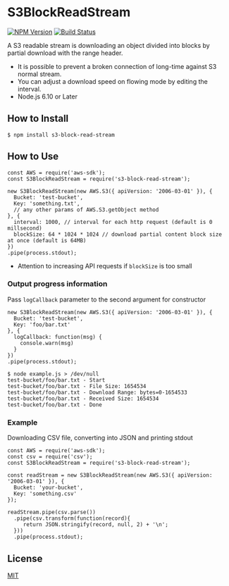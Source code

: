 S3BlockReadStream
=================

[![NPM Version][npm-image]][npm-url]
[![Build Status](https://travis-ci.org/tilfin/s3-block-read-stream.svg?branch=master)](https://travis-ci.org/tilfin/s3-block-read-stream)

A S3 readable stream is downloading an object divided into blocks by partial download with the range header.

* It is possible to prevent a broken connection of long-time against S3 normal stream.
* You can adjust a download speed on flowing mode by editing the interval.
* Node.js 6.10 or Later

## How to Install

```
$ npm install s3-block-read-stream
```

## How to Use

```
const AWS = require('aws-sdk');
const S3BlockReadStream = require('s3-block-read-stream');

new S3BlockReadStream(new AWS.S3({ apiVersion: '2006-03-01' }), {
  Bucket: 'test-bucket',
  Key: 'something.txt',
  // any other params of AWS.S3.getObject method
}, {
  interval: 1000, // interval for each http request (default is 0 millsecond)
  blockSize: 64 * 1024 * 1024 // download partial content block size at once (default is 64MB)
})
.pipe(process.stdout);
```

* Attention to increasing API requests if `blockSize` is too small

### Output progress information

Pass `logCallback` parameter to the second argument for constructor

```
new S3BlockReadStream(new AWS.S3({ apiVersion: '2006-03-01' }), {
  Bucket: 'test-bucket',
  Key: 'foo/bar.txt'
}, {
  logCallback: function(msg) {
    console.warn(msg)
  }
})
.pipe(process.stdout);
```

```
$ node example.js > /dev/null
test-bucket/foo/bar.txt - Start
test-bucket/foo/bar.txt - File Size: 1654534
test-bucket/foo/bar.txt - Download Range: bytes=0-1654533
test-bucket/foo/bar.txt - Received Size: 1654534
test-bucket/foo/bar.txt - Done
```

### Example

Downloading CSV file, converting into JSON and printing stdout

```
const AWS = require('aws-sdk');
const csv = require('csv');
const S3BlockReadStream = require('s3-block-read-stream');

const readStream = new S3BlockReadStream(new AWS.S3({ apiVersion: '2006-03-01' }), {
  Bucket: 'your-bucket',
  Key: 'something.csv'
});

readStream.pipe(csv.parse())
  .pipe(csv.transform(function(record){
     return JSON.stringify(record, null, 2) + '\n';
  }))
  .pipe(process.stdout);
```

## License

  [MIT](LICENSE)

[npm-image]: https://img.shields.io/npm/v/s3-block-read-stream.svg
[npm-url]: https://npmjs.org/package/s3-block-read-stream

